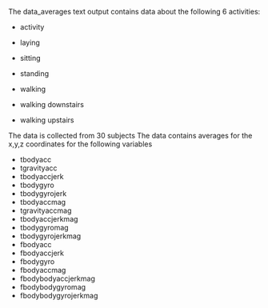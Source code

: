 The data_averages text output contains data about the following 6 activities:

* activity

* laying

* sitting

* standing

* walking

* walking downstairs

* walking upstairs


The data is collected from 30 subjects
The data contains averages for the x,y,z coordinates for the following variables

* tbodyacc
* tgravityacc
* tbodyaccjerk
* tbodygyro
* tbodygyrojerk
* tbodyaccmag
* tgravityaccmag
* tbodyaccjerkmag
* tbodygyromag
* tbodygyrojerkmag
* fbodyacc
* fbodyaccjerk
* fbodygyro
* fbodyaccmag
* fbodybodyaccjerkmag
* fbodybodygyromag
* fbodybodygyrojerkmag

